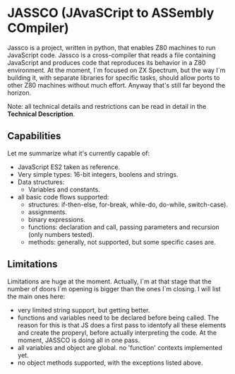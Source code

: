 # JASSCO (JAvaSCript to ASSembly COmpiler)

Jassco is a project, written in python, that enables Z80 machines to run JavaScript code. Jassco is a cross-compiler that reads a file containing JavaScript and produces code that reproduces its behavior in a Z80 environment. At the moment, I´m focused on ZX Spectrum, but the way I´m building it, with separate libraries for specific tasks, should allow ports to other Z80 machines without much effort. Anyway that's still far beyond the horizon.

Note: all technical details and restrictions can be read in detail in the **Technical Description**.

## Capabilities
Let me summarize what it's currently capable of:
- JavaScript ES2 taken as reference.
- Very simple types: 16-bit integers, boolens and strings.
- Data structures:
  - Variables and constants.
- all basic code flows supported:
  - structures: if-then-else, for-break, while-do, do-while, switch-case).
  - assignments.
  - binary expressions.
  - functions: declaration and call, passing parameters and recursion (only numbers tested).
  - methods: generally, not supported, but some specific cases are.

## Limitations
Limitations are huge at the moment. Actually, I´m at that stage that the number of doors I´m opening is bigger than the ones I´m closing. I will list the main ones here:
  - very limited string support, but getting better.
  - functions and variables need to be declared before being called. The reason for this is that JS does a first pass to identofy all these elements and create the properyl, before actually interpreting the code. At the moment, JASSCO is doing all in one pass.
  - all variables and object are global. no 'function' contexts implemented yet.
  - no object methods supported, with the exceptions listed above.

